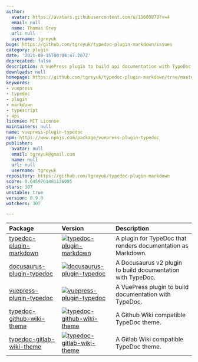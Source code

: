 ```yaml
---
author:
  avatar: https://avatars.githubusercontent.com/u/11680870?v=4
  email: null
  name: Thomas Grey
  url: null
  username: tgreyuk
bugs: https://github.com/tgreyuk/typedoc-plugin-markdown/issues
category: plugin
date: '2021-09-15T00:04:47.207Z'
deprecated: false
description: A VuePress plugin to build api documentation with TypeDoc.
downloads: null
homepage: https://github.com/tgreyuk/typedoc-plugin-markdown/tree/master/packages/vuepress-plugin-typedoc
keywords:
- vuepress
- typedoc
- plugin
- markdown
- typescript
- api
license: MIT License
maintainers: null
name: vuepress-plugin-typedoc
npm: https://www.npmjs.com/package/vuepress-plugin-typedoc
publisher:
  avatar: null
  email: tgreyuk@gmail.com
  name: null
  url: null
  username: tgreyuk
repository: https://github.com/tgreyuk/typedoc-plugin-markdown
score: 0.6459761481136095
stars: 307
unstable: true
version: 0.9.0
watchers: 307

---
```


| Package                                                           | Version                                                                                                                                             | Description                                                  |
| :---------------------------------------------------------------- | :-------------------------------------------------------------------------------------------------------------------------------------------------- | :----------------------------------------------------------- |
| [typedoc-plugin-markdown](./packages/typedoc-plugin-markdown)     | [![typedoc-plugin-markdown](https://img.shields.io/npm/v/typedoc-plugin-markdown.svg)](https://www.npmjs.com/package/typedoc-plugin-markdown)       | A plugin for TypeDoc that renders documentation as Markdown. |
| [docusaurus-plugin-typedoc](./packages/docusaurus-plugin-typedoc) | [![docusaurus-plugin-typedoc](https://img.shields.io/npm/v/docusaurus-plugin-typedoc.svg)](https://www.npmjs.com/package/docusaurus-plugin-typedoc) | A Docusaurus v2 plugin to build documentation with TypeDoc.  |
| [vuepress-plugin-typedoc](./packages/vuepress-plugin-typedoc)     | [![vuepress-plugin-typedoc](https://img.shields.io/npm/v/vuepress-plugin-typedoc.svg)](https://www.npmjs.com/package/vuepress-plugin-typedoc)       | A VuePress plugin to build documentation with TypeDoc.       |
| [typedoc-github-wiki-theme](./packages/typedoc-github-wiki-theme) | [![typedoc-github-wiki-theme](https://img.shields.io/npm/v/typedoc-github-wiki-theme.svg)](https://www.npmjs.com/package/typedoc-github-wiki-theme) | A Github Wiki compatible TypeDoc theme.                      |
| [typedoc-gitlab-wiki-theme](./packages/typedoc-gitlab-wiki-theme) | [![typedoc-gitlab-wiki-theme](https://img.shields.io/npm/v/typedoc-gitlab-wiki-theme.svg)](https://www.npmjs.com/package/typedoc-gitlab-wiki-theme) | A Gitlab Wiki compatible TypeDoc theme.                      |
